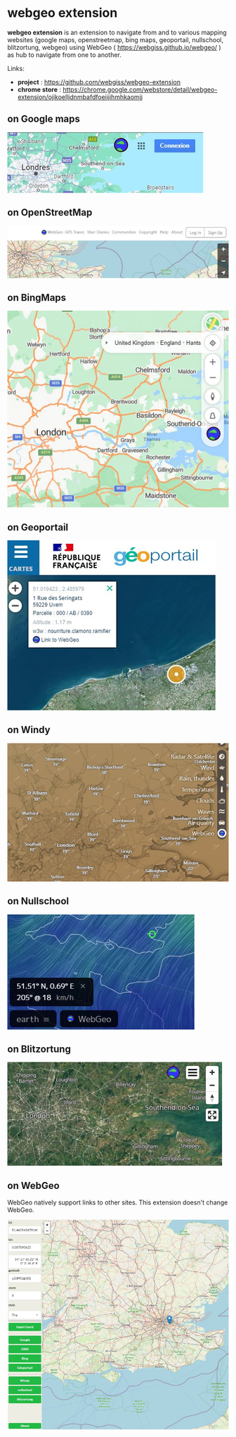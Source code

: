 # webgeo extension

**webgeo extension** is an extension to navigate from and to various mapping websites (google maps, openstreetmap, bing maps, geoportail, nullschool, blitzortung, webgeo) using WebGeo ( https://webgiss.github.io/webgeo/ ) as hub to navigate from one to another.

Links:
* **project** : https://github.com/webgiss/webgeo-extension
* **chrome store** : https://chrome.google.com/webstore/detail/webgeo-extension/ojikoelljdnmbafdfoeiijihmhkaomjj

## on Google maps

![](doc/01_on_google.jpg)

## on OpenStreetMap

![](doc/02_on_osm.jpg)

## on BingMaps

![](doc/07_on_bingmaps.jpg)

## on Geoportail

![](doc/03_on_geoportail.jpg)

## on Windy

![](doc/08_on_windy.jpg)

## on Nullschool

![](doc/04_on_nullschool.jpg)

## on Blitzortung

![](doc/05_on_blitzortung.jpg)

## on WebGeo

WebGeo natively support links to other sites. This extension doesn't change WebGeo.

![](doc/06_on_webgeo.jpg)
